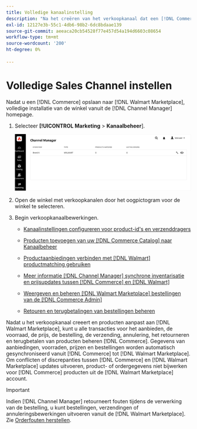 ```yaml
---
title: Volledige kanaalinstelling
description: "Na het creëren van het verkoopkanaal dat een [!DNL Commerce] Winkelweergave naar [!DNL Walmart Marketplace], opent u het kanaal en voltooit u de kanaalconfiguratie. Start vervolgens het proces om producten toe te voegen, aanbiedingen, voorraad, prijzen en bestellingen te beheren vanuit [!DNL Channel Manager]."
exl-id: 12127e3b-55c1-4db6-98b2-6dc8bdaae139
source-git-commit: aeeaca20cb54528f77e457d54a194d6603c08654
workflow-type: tm+mt
source-wordcount: '200'
ht-degree: 0%

---
```


# Volledige Sales Channel instellen

Nadat u een [!DNL Commerce] opslaan naar [!DNL Walmart Marketplace], volledige installatie van de winkel vanuit de [!DNL Channel Manager] homepage.

1. Selecteer **[!UICONTROL Marketing** > **Kanaalbeheer**].

   ![Kanaalbeheerwinkels beheren](assets/channel-manager-setup-first-store.png)

1. Open de winkel met verkoopkanalen door het oogpictogram voor de winkel te selecteren.

1. Begin verkoopkanaalbewerkingen.

   - [Kanaalinstellingen configureren voor product-id&#39;s en verzenddragers](settings-overview.md)

   - [Producten toevoegen van uw [!DNL Commerce Catalog] naar Kanaalbeheer](add-products-to-channel-store.md)

   - [Productaanbiedingen verbinden met [!DNL Walmart] productmatching gebruiken](connect-listings-to-marketplace.md)

   - [Meer informatie [!DNL Channel Manager] synchrone inventarisatie en prijsupdates tussen [!DNL Commerce] en [!DNL Walmart]](inventory-and-price-updates.md)

   - [Weergeven en beheren [!DNL Walmart Marketplace] bestellingen van de [!DNL Commerce Admin]](manage-orders.md)

   - [Retouren en terugbetalingen van bestellingen beheren](return-refund-orders.md)

Nadat u het verkoopkanaal creeert en producten aanpast aan [!DNL Walmart Marketplace], kunt u alle transacties voor het aanbieden, de voorraad, de prijs, de bestelling, de verzending, annulering, het retourneren en terugbetalen van producten beheren [!DNL Commerce]. Gegevens van aanbiedingen, voorraden, prijzen en bestellingen worden automatisch gesynchroniseerd vanuit [!DNL Commerce] tot [!DNL Walmart Marketplace]. Om conflicten of discrepanties tussen [!DNL Commerce] en [!DNL Walmart Marketplace] updates uitvoeren, product- of ordergegevens niet bijwerken voor [!DNL Commerce] producten uit de [!DNL Walmart Marketplace] account.

>[!IMPORTANT]
>
>Indien [!DNL Channel Manager] retourneert fouten tijdens de verwerking van de bestelling, u kunt bestellingen, verzendingen of annuleringsbewerkingen uitvoeren vanuit de [!DNL Walmart Marketplace]. Zie [Orderfouten herstellen](process-orders.md#fix-order-errors).
